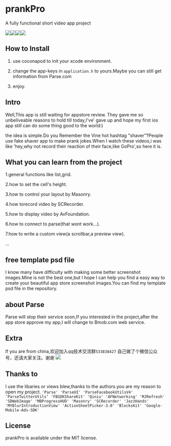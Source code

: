# prankPro 

A fully functional short video app project


![](http://7xi4vz.com1.z0.glb.clouddn.com/1.png)![](http://7xi4vz.com1.z0.glb.clouddn.com/2.png)![](http://7xi4vz.com1.z0.glb.clouddn.com/3.png)![](http://7xi4vz.com1.z0.glb.clouddn.com/4.png)

## How to Install

1. use coconapod to init your xcode environment.

2. change the app-keys in `application.h` to yours.Maybe you can still get information from Parse.com

3. enjoy.

## Intro

Well,This app is still waiting for appstore review. They gave me so unbeliveable reasons to hold till today,I've' gave up and hope my first ios app still can do some thing good to the world:)

the idea is simple.Do you Remember the Vine hot hashtag "shaver"?People use fake shaver app to make prank jokes.When I watch these videos,i was like 'hey,why not record their reaction of their face,like GoPro',so here it is.

## What you can learn from the project

1.general functions like list,grid.

2.how to set the cell's height.

3.how to control your layout by Masonry.

4.how torecord video by SCRecorder.

5.how to display video by AvFoundation.

6.how to connect to parse(that wont work...).

7.how to write a custom view(a scrollbar,a preview view).

...

## free template psd file

I know many have difficulty with making some better screenshot images.Mine is not the best one,but I hope I can help you find a easy way to create your beautiful app store screenshot images.You can find my template psd file in the repository.

## about Parse

Parse will stop their service soon,If you interested in the project,after the app store approve my app,I will change to Bmob.com web service.

## Extra

If you are from china,欢迎加入qq技术交流群`533838427`
自己做了个微信公众号，还请大家关注。谢谢
![](http://7xi4vz.com1.z0.glb.clouddn.com/qrcode.jpg)

## Thanks to

I use the libaries or views blew,thanks to the authors.you are my reason to open my project.
`'Parse'
'ParseUI'
'ParseFacebookUtilsV4'
'ParseTwitterUtils‘
'FBSDKShareKit'
'Qiniu'
'AFNetworking'
'MJRefresh'
'SDWebImage'
'MBProgressHUD'
'Masonry'
'SCRecorder'
'JazzHands'
'MYBlurIntroductionView'
'ActionSheetPicker-3.0'
'BlocksKit'
'Google-Mobile-Ads-SDK'`
## License

prankPro is available under the MIT license.
